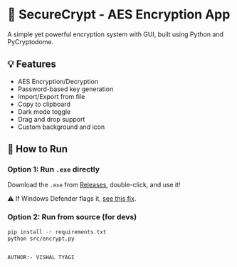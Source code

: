 # 🔐 SecureCrypt - AES Encryption App

A simple yet powerful encryption system with GUI, built using Python and PyCryptodome.

## 💡 Features
- AES Encryption/Decryption
- Password-based key generation
- Import/Export from file
- Copy to clipboard
- Dark mode toggle
- Drag and drop support
- Custom background and icon

## 🚀 How to Run

### Option 1: Run `.exe` directly
Download the `.exe` from [Releases](https://github.com/vishxl99/Encrypt-App), double-click, and use it!

⚠️ If Windows Defender flags it, [see this fix](#antivirus-warning).

### Option 2: Run from source (for devs)
```bash
pip install -r requirements.txt
python src/encrypt.py


AUTHOR:- VISHAL TYAGI